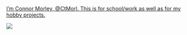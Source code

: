 <!---
h1eroGlyph/h1eroGlyph is a ✨ special ✨ repository because its `README.md` (this file) appears on your GitHub profile.
You can click the Preview link to take a look at your changes.
--->

<p align="center">
  <a href="https://skillicons.dev">
    <p>I’m Connor Morley, @CtMorl. This is for school/work as well as for my hobby projects.</p>
    <img src="https://skillicons.dev/icons?i=html,css,js,java,python,bash,discord,bots,linux,vim,latex" />
  </a>
</p>
